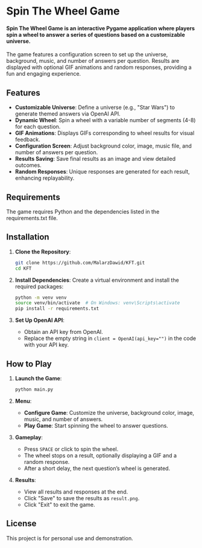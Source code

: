 # Spin The Wheel Game

#### Spin The Wheel Game is an interactive Pygame application where players spin a wheel to answer a series of questions based on a customizable universe.
The game features a configuration screen to set up the universe, background, music, and number of answers per question.
Results are displayed with optional GIF animations and random responses, providing a fun and engaging experience.

## Features

- **Customizable Universe**: Define a universe (e.g., "Star Wars") to generate themed answers via OpenAI API.
- **Dynamic Wheel**: Spin a wheel with a variable number of segments (4-8) for each question.
- **GIF Animations**: Displays GIFs corresponding to wheel results for visual feedback.
- **Configuration Screen**: Adjust background color, image, music file, and number of answers per question.
- **Results Saving**: Save final results as an image and view detailed outcomes.
- **Random Responses**: Unique responses are generated for each result, enhancing replayability.

## Requirements

The game requires Python and the dependencies listed in the requirements.txt file.

## Installation

1. **Clone the Repository**:

   ```bash
   git clone https://github.com/MalarzDawid/KFT.git
   cd KFT
   ```
2. **Install Dependencies**: Create a virtual environment and install the required packages:

   ```bash
   python -m venv venv
   source venv/bin/activate  # On Windows: venv\Scripts\activate
   pip install -r requirements.txt
   ```
   
3. **Set Up OpenAI API**:
   - Obtain an API key from OpenAI.
   - Replace the empty string in `client = OpenAI(api_key="")` in the code with your API key.

## How to Play

1. **Launch the Game**:

   ```bash
   python main.py
   ```
2. **Menu**:
   - **Configure Game**: Customize the universe, background color, image, music, and number of answers.
   - **Play Game**: Start spinning the wheel to answer questions.
3. **Gameplay**:
   - Press `SPACE` or click to spin the wheel.
   - The wheel stops on a result, optionally displaying a GIF and a random response.
   - After a short delay, the next question’s wheel is generated.
4. **Results**:
   - View all results and responses at the end.
   - Click "Save" to save the results as `result.png`.
   - Click "Exit" to exit the game.

## License

This project is for personal use and demonstration.